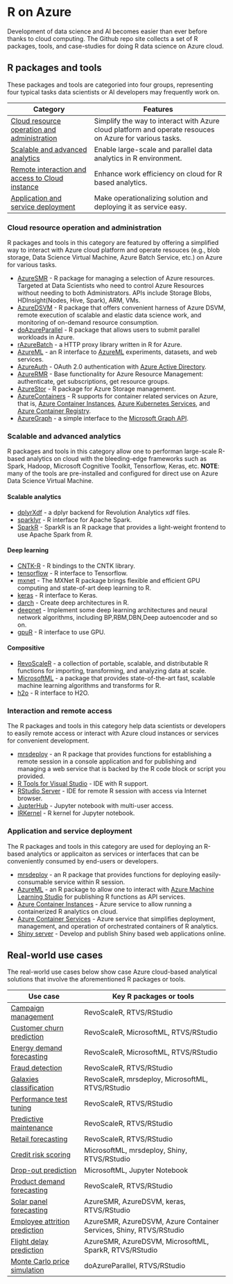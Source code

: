 # R on Azure

Development of data science and AI becomes easier than ever before thanks to cloud computing. The Github repo site collects a set of R packages, tools, and case-studies for doing R data science on Azure cloud. 

## R packages and tools

These packages and tools are categoried into four groups, representing four typical tasks data scientists or AI developers may frequently work on. 

Category|Features
----------------------|-----------------------------------------------------------------------------------------------------
[Cloud resource operation and administration](https://github.com/yueguoguo/r-on-azure#cloud-resource-operation-and-administration)|Simplify the way to interact with Azure cloud platform and operate resouces on Azure for various tasks.
[Scalable and advanced analytics](https://github.com/yueguoguo/r-on-azure#scalable-and-advanced-analytics)|Enable large-scale and parallel data analytics in R environment.
[Remote interaction and access to Cloud instance](https://github.com/yueguoguo/r-on-azure#interaction-and-remote-access)|Enhance work efficiency on cloud for R based analytics. 
 [Application and service deployment](https://github.com/yueguoguo/r-on-azure#application-and-service-deployment)|Make operationalizing solution and deploying it as service easy.

### Cloud resource operation and administration

R packages and tools in this category are featured by offering a simplified way to interact with Azure cloud platform and operate resouces (e.g., blob storage, Data Science Virtual Machine, Azure Batch Service, etc.) on Azure for various tasks. 

* [AzureSMR](https://github.com/Microsoft/AzureSMR) - R package for managing a selection of Azure resources. Targeted at Data Scientists who need to control Azure Resources without needing to both Administrators. APIs include Storage Blobs, HDInsight(Nodes, Hive, Spark), ARM, VMs.
* [AzureDSVM](https://github.com/Azure/AzureDSVM) - R package that offers convenient harness of Azure DSVM, remote execution of scalable and elastic data science work, and monitoring of on-demand resource consumption.
* [doAzureParallel](https://github.com/Azure/doAzureParallel) - R package that allows users to submit parallel workloads in Azure.
* [rAzureBatch](https://github.com/Azure/rAzureBatch) - a HTTP proxy library written in R for Azure.
* [AzureML](https://github.com/RevolutionAnalytics/AzureML) - an R interface to [AzureML](https://studio.azureml.net/) experiments, datasets, and web services.
* [AzureAuth](https://github.com/cloudyr/AzureAuth) - OAuth 2.0 authentication with [Azure Active Directory](https://docs.microsoft.com/en-us/azure/active-directory/fundamentals/active-directory-whatis).
* [AzureRMR](https://github.com/cloudyr/AzureRMR) - Base functionality for Azure Resource Management: authenticate, get subscriptions, get resource groups.
* [AzureStor](https://github.com/cloudyr/AzureStor) - R package for Azure Storage management.
* [AzureContainers](https://github.com/cloudyr/AzureContainers) - R supports for container related services on Azure, that is, [Azure Container Instances](https://azure.microsoft.com/en-us/services/container-instances/), [Azure Kubernetes Services](https://azure.microsoft.com/en-us/services/kubernetes-service/), and [Azure Container Registry](https://azure.microsoft.com/en-us/services/container-registry/).
* [AzureGraph](https://github.com/cloudyr/AzureGraph) - a simple interface to the [Microsoft Graph API](https://developer.microsoft.com/en-us/graph).

### Scalable and advanced analytics
R packages and tools in this category allow one to performan large-scale R-based analytics on cloud with the bleeding-edge frameworks such as Spark, Hadoop, Microsoft Cognitive Toolkit, Tensorflow, Keras, etc. 
**NOTE**: many of the tools are pre-installed and configured for direct use on Azure Data Science Virtual Machine.

#### Scalable analytics
* [dplyrXdf](https://github.com/RevolutionAnalytics/dplyrXdf) - a dplyr backend for Revolution Analytics xdf files.
* [sparklyr](http://spark.rstudio.com/) - R interface for Apache Spark.
* [SparkR](https://spark.apache.org/docs/latest/sparkr.html) - SparkR is an R package that provides a light-weight frontend to use Apache Spark from R.

#### Deep learning
* [CNTK-R](https://github.com/Microsoft/CNTK-R) - R bindings to the CNTK library.
* [tensorflow](https://tensorflow.rstudio.com/) - R interface to Tensorflow.
* [mxnet](https://mxnet.incubator.apache.org/api/r/index.html) - The MXNet R package brings flexible and efficient GPU computing and state-of-art deep learning to R.
* [keras](https://keras.rstudio.com/) - R interface to Keras.
* [darch](https://github.com/maddin79/darch) - Create deep architectures in R. 
* [deepnet](https://cran.r-project.org/web/packages/deepnet/index.html) - Implement some deep learning architectures and neural network algorithms, including BP,RBM,DBN,Deep autoencoder and so on.
* [gpuR](https://github.com/cdeterman/gpuR) - R interface to use GPU.

#### Compositive
* [RevoScaleR](https://docs.microsoft.com/en-us/machine-learning-server/r-reference/revoscaler/revoscaler) - a collection of portable, scalable, and distributable R functions for importing, transforming, and analyzing data at scale. 
* [MicrosoftML](https://docs.microsoft.com/en-us/machine-learning-server/r-reference/microsoftml/microsoftml-package) - a package that provides state-of-the-art fast, scalable machine learning algorithms and transforms for R.
* [h2o](https://github.com/h2oai/h2o-3) - R interface to H2O.

### Interaction and remote access
The R packages and tools in this category help data scientists or developers to easily remote access or interact with Azure cloud instances or services for convenient development.

* [mrsdeploy](https://docs.microsoft.com/en-us/machine-learning-server/r-reference/mrsdeploy/mrsdeploy-package) - an R package that provides functions for establishing a remote session in a console application and for publishing and managing a web service that is backed by the R code block or script you provided.
* [R Tools for Visual Studio](https://www.visualstudio.com/vs/rtvs/) - IDE with R support.
* [RStudio Server](https://www.rstudio.com/products/rstudio/#Server) - IDE for remote R session with access via Internet browser.
* [JupterHub](https://jupyterhub.readthedocs.io/en/latest/) - Jupyter notebook with multi-user access.
* [IRKernel](https://github.com/IRkernel/IRkernel) - R kernel for Jupyter notebook. 

### Application and service deployment 
The R packages and tools in this category are used for deploying an R-based analytics or applicaiton as services or interfaces that can be conveniently consumed by end-users or developers. 

* [mrsdeploy](https://docs.microsoft.com/en-us/machine-learning-server/r-reference/mrsdeploy/mrsdeploy-package) - an R package that provides functions for deploying easily-consumable service within R session. 
* [AzureML](https://cran.r-project.org/web/packages/AzureML/index.html) - an R package to allow one to interact with [Azure Machine Learning Studio](https://studio.azureml.net/) for publishing R functions as API services. 
* [Azure Container Instances](https://azure.microsoft.com/en-us/services/container-instances/) - Azure service to allow running a containerized R analytics on cloud.
* [Azure Container Services](https://azure.microsoft.com/en-us/services/container-service/) - Azure service that simplifies deployment, management, and operation of orchestrated containers of R analytics. 
* [Shiny server](https://www.rstudio.com/products/shiny/shiny-server/) - Develop and publish Shiny based web applications online.

## Real-world use cases

The real-world use cases below show case Azure cloud-based analytical solutions that involve the aforementioned R packages or tools. 

Use case|Key R packages or tools
----------------------|-----------------------------------------------------------------------------------------------------
[Campaign management](https://github.com/Microsoft/r-server-campaign-optimization)|RevoScaleR, RTVS/RStudio
[Customer churn prediction](https://github.com/Microsoft/SQL-Server-R-Services-Samples/tree/master/Churn)|RevoScaleR, MicrosoftML, RTVS/RStudio
[Energy demand forecasting](https://github.com/Microsoft/SQL-Server-R-Services-Samples/tree/master/EnergyDemandForecasting)|RevoScaleR, MicrosoftML, RTVS/RStudio
[Fraud detection](https://microsoft.github.io/r-server-fraud-detection/index.html)|RevoScaleR, RTVS/RStudio
[Galaxies classification](https://github.com/Microsoft/acceleratoRs/tree/master/GalaxyClassificationWorkflow)|RevoScaleR, mrsdeploy, MicrosoftML, RTVS/RStudio
[Performance test tuning](https://github.com/Microsoft/SQL-Server-R-Services-Samples/tree/master/PerfTuning)|RevoScaleR, RTVS/RStudio
[Predictive maintenance](https://github.com/Microsoft/SQL-Server-R-Services-Samples/tree/master/PredictiveMaintanenceModelingGuide)|RevoScaleR, RTVS/RStudio
[Retail forecasting](https://github.com/Microsoft/SQL-Server-R-Services-Samples/tree/master/RetailForecasting)|RevoScaleR, RTVS/RStudio
[Credit risk scoring](https://github.com/Microsoft/acceleratoRs/tree/master/CreditRiskPrediction)|MicrosoftML, mrsdeploy, Shiny, RTVS/RStudio
[Drop-out prediction](https://github.com/Microsoft/acceleratoRs/tree/master/EducationAnalytics)|MicrosoftML, Jupyter Notebook
[Product demand forecasting](https://github.com/Microsoft/acceleratoRs/tree/master/ProductDemandForecast)|RevoScaleR, RTVS/RStudio
[Solar panel forecasting](https://github.com/Microsoft/acceleratoRs/tree/master/SolarPanelForecasting)|AzureSMR, AzureDSVM, keras, RTVS/RStudio
[Employee attrition prediction](https://github.com/Microsoft/acceleratoRs/tree/master/EmployeeAttritionPrediction)|AzureSMR, AzureDSVM, Azure Container Services, Shiny, RTVS/RStudio
[Flight delay prediction](https://github.com/Microsoft/acceleratoRs/tree/master/flightDelayPredictionWithDSVM)|AzureSMR, AzureDSVM, MicrosoftML, SparkR, RTVS/RStudio
[Monte Carlo price simulation](https://github.com/Azure/doAzureParallel/blob/master/samples/montecarlo/montecarlo_pricing_simulation.R)|doAzureParallel, RTVS/RStudio
